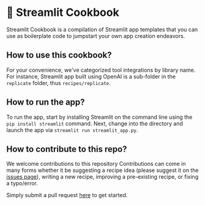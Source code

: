 # 📖 Streamlit Cookbook

Streamlit Cookbook is a compilation of Streamlit app templates that you can use as boilerplate code to jumpstart your own app creation endeavors.

## How to use this cookbook?
For your convenience, we've categorized tool integrations by library name. For instance, Streamlit app built using OpenAI is a sub-folder in the `replicate` folder, thus `recipes/replicate`.

## How to run the app?
To run the app, start by installing Streamlit on the command line using the `pip install streamlit` command. Next, change into the directory and launch the app via `streamlit run streamlit_app.py`.

## How to contribute to this repo?
We welcome contributions to this repository  Contributions can come in many forms whether it be suggesting a recipe idea (please suggest it on the [issues page](#)), writing a new recipe, improving a pre-existing recipe, or fixing a typo/error.

Simply submit a pull request [here](#) to get started.
